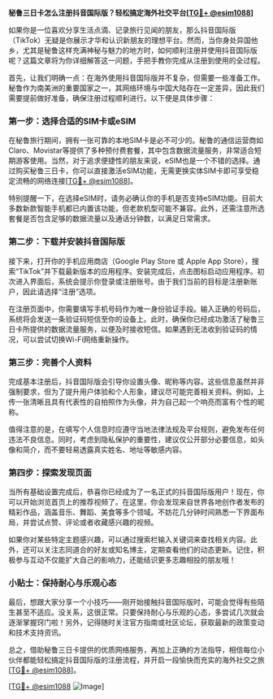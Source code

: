 **秘鲁三日卡怎么注册抖音国际版？轻松搞定海外社交平台[[TG💪+ @esim1088](https://t.me/s/esim1088)]**

如果你是一位喜欢分享生活点滴、记录旅行见闻的朋友，那么抖音国际版（TikTok）无疑是你展示才华和认识新朋友的理想平台。然而，当你身处异国他乡，尤其是秘鲁这样充满神秘与魅力的地方时，如何顺利注册并使用抖音国际版呢？这篇文章将为你详细解答这一问题，手把手教你完成从注册到使用的全过程。

首先，让我们明确一点：在海外使用抖音国际版并不复杂，但需要一些准备工作。秘鲁作为南美洲的重要国家之一，其网络环境与中国大陆存在一定差异，因此我们需要提前做好准备，确保注册过程顺利进行。以下便是具体步骤：

### 第一步：选择合适的SIM卡或eSIM

在秘鲁旅行期间，拥有一张可靠的本地SIM卡是必不可少的。秘鲁的通信运营商如Claro、Movistar等提供了多种预付费套餐，其中包含数据流量服务，非常适合短期游客使用。当然，对于追求便捷性的朋友来说，eSIM也是一个不错的选择。通过购买秘鲁三日卡，你可以直接激活eSIM功能，无需更换实体SIM卡即可享受稳定流畅的网络连接[[TG💪+ @esim1088](https://t.me/s/esim1088)]。

特别提醒一下，在选择eSIM时，请务必确认你的手机是否支持eSIM功能。目前大多数新款智能手机都已内置该功能，但老款机型可能不兼容。此外，还需注意所选套餐是否包含足够的数据流量以及通话分钟数，以满足日常需求。

### 第二步：下载并安装抖音国际版

接下来，打开你的手机应用商店（Google Play Store 或 Apple App Store），搜索“TikTok”并下载最新版本的应用程序。安装完成后，点击图标启动应用程序。初次进入界面后，系统会提示你登录或注册账号。由于我们当前的目标是注册新账户，因此请选择“注册”选项。

在注册页面中，你需要填写手机号码作为唯一身份验证手段。输入正确的号码后，系统将会发送一条验证码短信至你的设备上。此时，确保你已经成功激活了秘鲁三日卡所提供的数据流量服务，以便及时接收短信。如果遇到无法收到验证码的情况，可以尝试切换Wi-Fi网络重新操作。

### 第三步：完善个人资料

完成基本注册后，抖音国际版会引导你设置头像、昵称等内容。这些信息虽然并非强制要求，但为了提升用户体验和个人形象，建议尽可能完善相关资料。例如，上传一张清晰且具有代表性的自拍照作为头像，并为自己起一个响亮而富有个性的昵称。

值得注意的是，在填写个人信息时应遵守当地法律法规及平台规则，避免发布任何违法不良信息。同时，考虑到隐私保护的重要性，建议仅公开部分必要信息，如头像和简介，而不要轻易透露真实姓名、地址等敏感内容。

### 第四步：探索发现页面

当所有基础设置完成后，恭喜你已经成为了一名正式的抖音国际版用户！现在，你可以开始浏览首页上的推荐视频了。在这里，你会发现来自世界各地创作者发布的精彩作品，涵盖音乐、舞蹈、美食等多个领域。不妨花几分钟时间熟悉一下界面布局，并尝试点赞、评论或者收藏感兴趣的视频。

如果你对某些特定主题感兴趣，可以通过搜索栏输入关键词来查找相关内容。此外，还可以关注志同道合的好友或知名博主，定期查看他们的动态更新。记住，积极参与互动不仅能扩大自己的影响力，还能结识更多志趣相投的朋友哦！

### 小贴士：保持耐心与乐观心态

最后，想跟大家分享一个小技巧——刚开始接触抖音国际版时，可能会觉得有些陌生甚至不适应。没关系，这很正常。只要保持耐心与乐观的心态，多尝试几次就会逐渐掌握窍门啦！另外，记得随时关注官方指南或社区论坛，获取最新的政策变动和技术支持资讯。

总之，借助秘鲁三日卡提供的优质网络服务，再加上正确的方法指导，相信每位小伙伴都能轻松搞定抖音国际版的注册流程，并开启一段愉快而充实的海外社交之旅[[TG💪+ @esim1088](https://t.me/s/esim1088)]。

[[TG💪+ @esim1088](https://t.me/s/esim1088) ![Image](https://i.postimg.cc/4NQfJmqS/Snipaste-2025-05-13-00-14-12.png)]